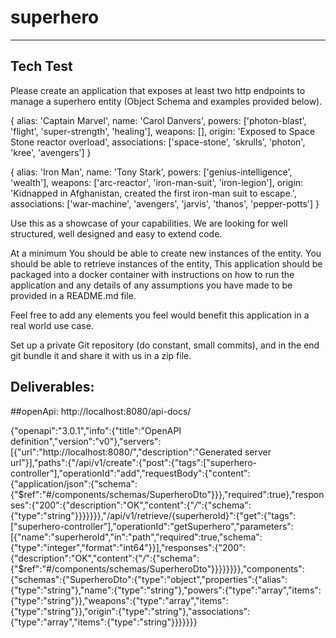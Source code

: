 # superhero
-----------------------------------------------------------------------
Tech Test
-----------------------------------------------------------------------

Please create an application that exposes at least two http endpoints to manage a superhero entity (Object Schema and examples provided below).

{
alias: 'Captain Marvel',
name: 'Carol Danvers',
powers: ['photon-blast', 'flight', 'super-strength', 'healing'],
weapons: [],
origin: 'Exposed to Space Stone reactor overload',
associations: ['space-stone', 'skrulls', 'photon', 'kree', 'avengers']
}

{
alias: 'Iron Man',
name: 'Tony Stark',
powers: ['genius-intelligence', 'wealth'],
weapons: ['arc-reactor', 'iron-man-suit', 'iron-legion'],
origin: 'Kidnapped in Afghanistan, created the first iron-man suit to escape.',
associations: ['war-machine', 'avengers', 'jarvis', 'thanos', 'pepper-potts']
}

Use this as a showcase of your capabilities. We are looking for well structured, well designed and easy to extend code.

At a minimum
You should be able to create new instances of the entity.
You should be able to retrieve instances of the entity,
This application should be packaged into a docker container with instructions on how to run the application and any details of any assumptions you have made to be provided in a README.md file.

Feel free to add any elements you feel would benefit this application in a real world use case.

Set up a private Git repository (do constant, small commits), and in the end git bundle
it and share it with us in a zip file.

## Deliverables:
##openApi: 
http://localhost:8080/api-docs/

{"openapi":"3.0.1","info":{"title":"OpenAPI definition","version":"v0"},"servers":[{"url":"http://localhost:8080/","description":"Generated server url"}],"paths":{"/api/v1/create":{"post":{"tags":["superhero-controller"],"operationId":"add","requestBody":{"content":{"application/json":{"schema":{"$ref":"#/components/schemas/SuperheroDto"}}},"required":true},"responses":{"200":{"description":"OK","content":{"*/*":{"schema":{"type":"string"}}}}}}},"/api/v1/retrieve/{superheroId}":{"get":{"tags":["superhero-controller"],"operationId":"getSuperhero","parameters":[{"name":"superheroId","in":"path","required":true,"schema":{"type":"integer","format":"int64"}}],"responses":{"200":{"description":"OK","content":{"*/*":{"schema":{"$ref":"#/components/schemas/SuperheroDto"}}}}}}}},"components":{"schemas":{"SuperheroDto":{"type":"object","properties":{"alias":{"type":"string"},"name":{"type":"string"},"powers":{"type":"array","items":{"type":"string"}},"weapons":{"type":"array","items":{"type":"string"}},"origin":{"type":"string"},"associations":{"type":"array","items":{"type":"string"}}}}}}}

#####
